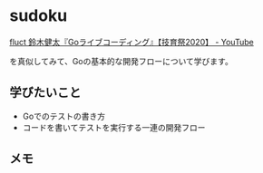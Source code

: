 # sudoku

[fluct 鈴木健太『Goライブコーディング』【技育祭2020】 - YouTube](https://www.youtube.com/watch?v=IyPujQ381YY)

を真似してみて、Goの基本的な開発フローについて学びます。

## 学びたいこと

- Goでのテストの書き方
- コードを書いてテストを実行する一連の開発フロー

## メモ
